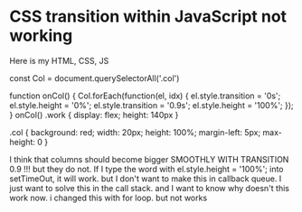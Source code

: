 
# CSS transition within JavaScript not working

Here is my HTML, CSS, JS


const Col = document.querySelectorAll('.col')

function onCol() {
  Col.forEach(function(el, idx) {
    el.style.transition = '0s';
    el.style.height = '0%';
    el.style.transition = '0.9s';
    el.style.height = '100%';
  });
}
onCol()
.work {
  display: flex;
  height: 140px
}

.col {
  background: red;
  width: 20px;
  height: 100%;
  margin-left: 5px;
  max-height: 0
}
<div class="work">
  <div class="col"></div>
  <div class="col"></div>
  <div class="col"></div>
  <div class="col"></div>
  <div class="col"></div>
</div>



I think that columns should become bigger SMOOTHLY WITH TRANSITION 0.9 !!!
but they do not.
If I type the word with el.style.height = '100%'; into setTimeOut, it will work.
but I don't want to make this in callback queue.
I just want to solve this in the call stack.
and I want to know why doesn't this work now.
i changed this with for loop. but not works

        